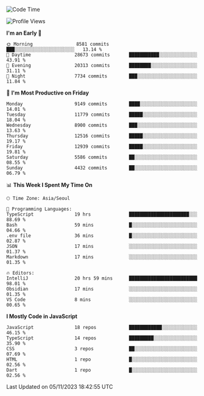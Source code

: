 <!--START_SECTION:waka-->
![Code Time](http://img.shields.io/badge/Code%20Time-5%2C358%20hrs%2040%20mins-blue)

![Profile Views](http://img.shields.io/badge/Profile%20Views-0-blue)

**I'm an Early 🐤** 

```text
🌞 Morning                8581 commits        ███░░░░░░░░░░░░░░░░░░░░░░   13.14 % 
🌆 Daytime                28673 commits       ███████████░░░░░░░░░░░░░░   43.91 % 
🌃 Evening                20313 commits       ████████░░░░░░░░░░░░░░░░░   31.11 % 
🌙 Night                  7734 commits        ███░░░░░░░░░░░░░░░░░░░░░░   11.84 % 
```
📅 **I'm Most Productive on Friday** 

```text
Monday                   9149 commits        ████░░░░░░░░░░░░░░░░░░░░░   14.01 % 
Tuesday                  11779 commits       █████░░░░░░░░░░░░░░░░░░░░   18.04 % 
Wednesday                8900 commits        ███░░░░░░░░░░░░░░░░░░░░░░   13.63 % 
Thursday                 12516 commits       █████░░░░░░░░░░░░░░░░░░░░   19.17 % 
Friday                   12939 commits       █████░░░░░░░░░░░░░░░░░░░░   19.81 % 
Saturday                 5586 commits        ██░░░░░░░░░░░░░░░░░░░░░░░   08.55 % 
Sunday                   4432 commits        ██░░░░░░░░░░░░░░░░░░░░░░░   06.79 % 
```


📊 **This Week I Spent My Time On** 

```text
🕑︎ Time Zone: Asia/Seoul

💬 Programming Languages: 
TypeScript               19 hrs              ██████████████████████░░░   88.69 % 
Bash                     59 mins             █░░░░░░░░░░░░░░░░░░░░░░░░   04.66 % 
.env file                36 mins             █░░░░░░░░░░░░░░░░░░░░░░░░   02.87 % 
JSON                     17 mins             ░░░░░░░░░░░░░░░░░░░░░░░░░   01.37 % 
Markdown                 17 mins             ░░░░░░░░░░░░░░░░░░░░░░░░░   01.35 % 

🔥 Editors: 
IntelliJ                 20 hrs 59 mins      █████████████████████████   98.01 % 
Obsidian                 17 mins             ░░░░░░░░░░░░░░░░░░░░░░░░░   01.35 % 
VS Code                  8 mins              ░░░░░░░░░░░░░░░░░░░░░░░░░   00.65 % 
```

**I Mostly Code in JavaScript** 

```text
JavaScript               18 repos            ████████████░░░░░░░░░░░░░   46.15 % 
TypeScript               14 repos            █████████░░░░░░░░░░░░░░░░   35.90 % 
CSS                      3 repos             ██░░░░░░░░░░░░░░░░░░░░░░░   07.69 % 
HTML                     1 repo              █░░░░░░░░░░░░░░░░░░░░░░░░   02.56 % 
Dart                     1 repo              █░░░░░░░░░░░░░░░░░░░░░░░░   02.56 % 
```




 Last Updated on 05/11/2023 18:42:55 UTC
<!--END_SECTION:waka-->
